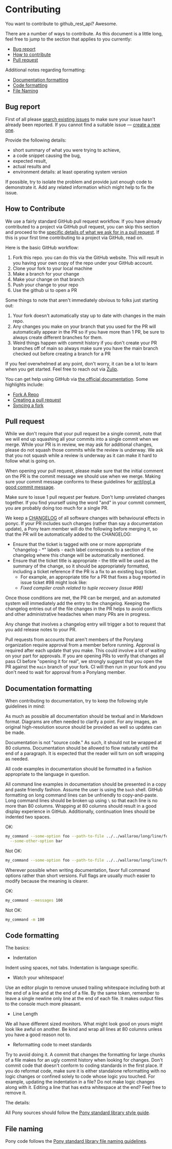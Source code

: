 # Contributing

You want to contribute to github_rest_api? Awesome.

There are a number of ways to contribute. As this document is a little long, feel free to jump to the section that applies to you currently:

* [Bug report](#bug-report)
* [How to contribute](#how-to-contribute)
* [Pull request](#pull-request)

Additional notes regarding formatting:

* [Documentation formatting](#documentation-formatting)
* [Code formatting](#code-formatting)
* [File Naming](#standard-library-file-naming)

## Bug report

First of all please [search existing issues](https://github.com/ponylang/github_rest_api/issues) to make sure your issue hasn't already been reported. If you cannot find a suitable issue — [create a new one](https://github.com/ponylang/github_rest_api/issues/new).

Provide the following details:

* short summary of what you were trying to achieve,
* a code snippet causing the bug,
* expected result,
* actual results and
* environment details: at least operating system version

If possible, try to isolate the problem and provide just enough code to demonstrate it. Add any related information which might help to fix the issue.

## How to Contribute

We use a fairly standard GitHub pull request workflow. If you have already contributed to a project via GitHub pull request, you can skip this section and proceed to the [specific details of what we ask for in a pull request](#pull-request). If this is your first time contributing to a project via GitHub, read on.

Here is the basic GitHub workflow:

1. Fork this repo. you can do this via the GitHub website. This will result in you having your own copy of the repo under your GitHub account.
2. Clone your fork to your local machine
3. Make a branch for your change
4. Make your change on that branch
5. Push your change to your repo
6. Use the github ui to open a PR

Some things to note that aren't immediately obvious to folks just starting out:

1. Your fork doesn't automatically stay up to date with changes in the main repo.
2. Any changes you make on your branch that you used for the PR will automatically appear in the PR so if you have more than 1 PR, be sure to always create different branches for them.
3. Weird things happen with commit history if you don't create your PR branches off of main so always make sure you have the main branch checked out before creating a branch for a PR

If you feel overwhelmed at any point, don't worry, it can be a lot to learn when you get started. Feel free to reach out via [Zulip](https://ponylang.zulipchat.com/#narrow/stream/192795-contribute-to-Pony).

You can get help using GitHub via [the official documentation](https://help.github.com/). Some highlights include:

* [Fork A Repo](https://help.github.com/articles/fork-a-repo/)
* [Creating a pull request](https://help.github.com/articles/creating-a-pull-request/)
* [Syncing a fork](https://help.github.com/articles/syncing-a-fork/)

## Pull request

While we don't require that your pull request be a single commit, note that we will end up squashing all your commits into a single commit when we merge. While your PR is in review, we may ask for additional changes, please do not squash those commits while the review is underway. We ask that you not squash while a review is underway as it can make it hard to follow what is going on.

When opening your pull request, please make sure that the initial comment on the PR is the commit message we should use when we merge. Making sure your commit message conforms to these guidelines for [writ(ing) a good commit message](http://chris.beams.io/posts/git-commit/).

Make sure to issue 1 pull request per feature. Don't lump unrelated changes together. If you find yourself using the word "and" in your commit comment, you
are probably doing too much for a single PR.

We keep a [CHANGELOG](CHANGELOG.md) of all software changes with behavioural effects in ponyc. If your PR includes such changes (rather than say a documentation update), a Pony team member will do the following before merging it, so that the PR will be automatically added to the CHANGELOG:

* Ensure that the ticket is tagged with one or more appropriate "changelog - *" labels - each label corresponds to a section of the changelog where this change will be automatically mentioned.
* Ensure that the ticket title is appropriate - the title will be used as the summary of the change, so it should be appropriately formatted, including a ticket reference if the PR is a fix to an existing bug ticket.
  * For example, an appropriate title for a PR that fixes a bug reported in issue ticket #98 might look like:
  * *Fixed compiler crash related to tuple recovery (issue #98)*

Once those conditions are met, the PR can be merged, and an automated system will immediately add the entry to the changelog. Keeping the changelog entries out of the file changes in the PR helps to avoid conflicts and other administrative headaches when many PRs are in progress.

Any change that involves a changelog entry will trigger a bot to request that you add release notes to your PR.

Pull requests from accounts that aren't members of the Ponylang organization require approval from a member before running. Approval is required after each update that you make. This could involve a lot of waiting on your part for approvals. If you are opening PRs to verify that changes all pass CI before "opening it for real", we strongly suggest that you open the PR against the `main` branch of your fork. CI will then run in your fork and you don't need to wait for approval from a Ponylang member.

## Documentation formatting

When contributing to documentation, try to keep the following style guidelines in mind:

As much as possible all documentation should be textual and in Markdown format. Diagrams are often needed to clarify a point. For any images, an original high-resolution source should be provided as well so updates can be made.

Documentation is not "source code." As such, it should not be wrapped at 80 columns. Documentation should be allowed to flow naturally until the end of a paragraph. It is expected that the reader will turn on soft wrapping as needed.

All code examples in documentation should be formatted in a fashion appropriate to the language in question.

All command line examples in documentation should be presented in a copy and paste friendly fashion. Assume the user is using the `bash` shell. GitHub formatting on long command lines can be unfriendly to copy-and-paste. Long command lines should be broken up using `\` so that each line is no more than 80 columns. Wrapping at 80 columns should result in a good display experience in GitHub. Additionally, continuation lines should be indented two spaces.

OK:

```bash
my_command --some-option foo --path-to-file ../../wallaroo/long/line/foo \
  --some-other-option bar
```

Not OK:

```bash
my_command --some-option foo --path-to-file ../../wallaroo/long/line/foo --some-other-option bar
```

Wherever possible when writing documentation, favor full command options rather than short versions. Full flags are usually much easier to modify because the meaning is clearer.

OK:

```bash
my_command --messages 100
```

Not OK:

```bash
my_command -m 100
```

## Code formatting

The basics:

* Indentation

Indent using spaces, not tabs. Indentation is language specific.

* Watch your whitespace!

Use an editor plugin to remove unused trailing whitespace including both at the end of a line and at the end of a file. By the same token, remember to leave a single newline only line at the end of each file. It makes output files to the console much more pleasant.

* Line Length

We all have different sized monitors. What might look good on yours might look like awful on another. Be kind and wrap all lines at 80 columns unless you have a good reason not to.

* Reformatting code to meet standards

Try to avoid doing it. A commit that changes the formatting for large chunks of a file makes for an ugly commit history when looking for changes. Don't commit code that doesn't conform to coding standards in the first place. If you do reformat code, make sure it is either standalone reformatting with no logic changes or confined solely to code whose logic you touched. For example, updating the indentation in a file? Do not make logic changes along with it. Editing a line that has extra whitespace at the end? Feel free to remove it.

The details:

All Pony sources should follow the [Pony standard library style guide](https://github.com/ponylang/ponyc/blob/main/STYLE_GUIDE.md).

## File naming

Pony code follows the [Pony standard library file naming guidelines](https://github.com/ponylang/ponyc/blob/main/STYLE_GUIDE.md#naming).
